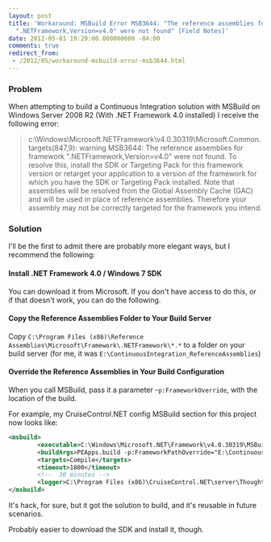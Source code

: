 ```yaml
---
layout: post
title: 'Workaround: MSBuild Error MSB3644: "The reference assemblies for framework
  ".NETFramework,Version=v4.0" were not found" [Field Notes]'
date: 2012-05-01 19:29:00.000000000 -04:00
comments: true
redirect_from:
 - /2012/05/workaround-msbuild-error-msb3644.html
---
```

### Problem
When attempting to build a Continuous Integration solution with MSBuild on Windows Server 2008 R2 (With .NET Framework 4.0 installed) I receive the following error:

>c:\Windows\Microsoft\.NETFramework\v4.0.30319\Microsoft.Common.targets(847,9): warning MSB3644: The reference assemblies for framework ".NETFramework,Version=v4.0" were not found. To resolve this, install the SDK or Targeting Pack for this framework version or retarget your application to a version of the framework for which you have the SDK or Targeting Pack installed. Note that assemblies will be resolved from the Global Assembly Cache (GAC) and will be used in place of reference assemblies. Therefore your assembly may not be correctly targeted for the framework you intend.

### Solution
I'll be the first to admit there are probably more elegant ways, but I recommend the following:

#### Install .NET Framework 4.0 / Windows 7 SDK
You can download it from Microsoft. If you don't have access to do this, or if that doesn't work, you can do the following.

#### Copy the Reference Assemblies Folder to Your Build Server
Copy `C:\Program Files (x86)\Reference Assemblies\Microsoft\Framework\.NETFramework\*.*` to a folder on your build server (for me, it was `E:\ContinuousIntegration_ReferenceAssemblies`)

#### Override the Reference Assemblies in Your Build Configuration
When you call MSBuild, pass it a parameter -`p:FrameworkOverride`, with the location of the build.

For example, my CruiseControl.NET config MSBuild section for this project now looks like:

```xml
<msbuild>
        <executable>C:\Windows\Microsoft.NET\Framework\v4.0.30319\MSBuild.exe</executable>
        <buildArgs>PEApps.build -p:FrameworkPathOverride="E:\ContinuousIntegration\_ReferenceAssemblies\v4.0"</buildArgs>
        <targets>Compile</targets>
        <timeout>1800</timeout>
        <!--  30 minutes -->
        <logger>C:\Program Files (x86)\CruiseControl.NET\server\ThoughtWorks.CruiseControl.MSBuild.dll</logger>
</msbuild>
```

It's hack, for sure, but it got the solution to build, and it's reusable in future scenarios.

Probably easier to download the SDK and install it, though.
